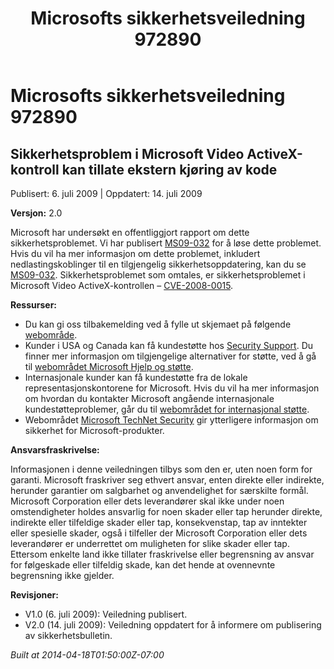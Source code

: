 ﻿---
title: Microsofts sikkerhetsveiledning 972890
TOCTitle: "972890"
ms:assetid: "972890"
ms:mtpsurl: https://technet.microsoft.com/nb-NO/library/972890(v=Security.10)
ms:contentKeyID: 61230857
ms.date: 04/18/2014
mtps_version: v=Security.10
ms.translationtype: HT
---

# Microsofts sikkerhetsveiledning 972890

## Sikkerhetsproblem i Microsoft Video ActiveX-kontroll kan tillate ekstern kjøring av kode

Publisert: 6. juli 2009 | Oppdatert: 14. juli 2009

**Versjon:** 2.0

Microsoft har undersøkt en offentliggjort rapport om dette sikkerhetsproblemet. Vi har publisert [MS09-032](http://go.microsoft.com/fwlink/?linkid=157386) for å løse dette problemet. Hvis du vil ha mer informasjon om dette problemet, inkludert nedlastingskoblinger til en tilgjengelig sikkerhetsoppdatering, kan du se [MS09-032](http://go.microsoft.com/fwlink/?linkid=157386). Sikkerhetsproblemet som omtales, er sikkerhetsproblemet i Microsoft Video ActiveX-kontrollen – [CVE-2008-0015](http://www.cve.mitre.org/cgi-bin/cvename.cgi?name=cve-2008-0015).

**Ressurser:**

  - Du kan gi oss tilbakemelding ved å fylle ut skjemaet på følgende [webområde](https://support.microsoft.com/common/survey.aspx?scid=sw;en;1257&amp;showpage=1&amp;ws=technet&amp;sd=tech).
  - Kunder i USA og Canada kan få kundestøtte hos [Security Support](http://go.microsoft.com/fwlink/?linkid=21131). Du finner mer informasjon om tilgjengelige alternativer for støtte, ved å gå til [webområdet Microsoft Hjelp og støtte](http://support.microsoft.com/).
  - Internasjonale kunder kan få kundestøtte fra de lokale representasjonskontorene for Microsoft. Hvis du vil ha mer informasjon om hvordan du kontakter Microsoft angående internasjonale kundestøtteproblemer, går du til [webområdet for internasjonal støtte](http://go.microsoft.com/fwlink/?linkid=21155).
  - Webområdet [Microsoft TechNet Security](http://go.microsoft.com/fwlink/?linkid=21132) gir ytterligere informasjon om sikkerhet for Microsoft-produkter.

**Ansvarsfraskrivelse:**

Informasjonen i denne veiledningen tilbys som den er, uten noen form for garanti. Microsoft fraskriver seg ethvert ansvar, enten direkte eller indirekte, herunder garantier om salgbarhet og anvendelighet for særskilte formål. Microsoft Corporation eller dets leverandører skal ikke under noen omstendigheter holdes ansvarlig for noen skader eller tap herunder direkte, indirekte eller tilfeldige skader eller tap, konsekvenstap, tap av inntekter eller spesielle skader, også i tilfeller der Microsoft Corporation eller dets leverandører er underrettet om muligheten for slike skader eller tap. Ettersom enkelte land ikke tillater fraskrivelse eller begrensning av ansvar for følgeskade eller tilfeldig skade, kan det hende at ovennevnte begrensning ikke gjelder.

**Revisjoner:**

  - V1.0 (6. juli 2009): Veiledning publisert.
  - V2.0 (14. juli 2009): Veiledning oppdatert for å informere om publisering av sikkerhetsbulletin.

*Built at 2014-04-18T01:50:00Z-07:00*


